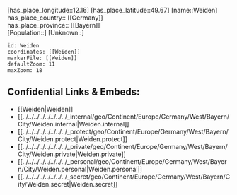 ﻿---
location: [49.67,12.16] 
mapzoom: [7,12] 
mapmarker: city 
type: City
tags:
- geo/City


SpocWebEntityId: 35490
isDeleted: false
confidential: public

---
[has_place_longitude::12.16] 
[has_place_latitude::49.67] 
[name::Weiden] 
has_place_country:: [[Germany]]  
has_place_province:: [[Bayern]]  
[Population::] 
[Unknown::] 


```leaflet
id: Weiden
coordinates: [[Weiden]] 
markerFile: [[Weiden]] 
defaultZoom: 11 
maxZoom: 18
```


## Confidential Links & Embeds: 
- [[Weiden|Weiden]]  
- [[../../../../../../../../_internal/geo/Continent/Europe/Germany/West/Bayern/City/Weiden.internal|Weiden.internal]] 
- [[../../../../../../../../_protect/geo/Continent/Europe/Germany/West/Bayern/City/Weiden.protect|Weiden.protect]] 
- [[../../../../../../../../_private/geo/Continent/Europe/Germany/West/Bayern/City/Weiden.private|Weiden.private]] 
- [[../../../../../../../../_personal/geo/Continent/Europe/Germany/West/Bayern/City/Weiden.personal|Weiden.personal]] 
- [[../../../../../../../../_secret/geo/Continent/Europe/Germany/West/Bayern/City/Weiden.secret|Weiden.secret]] 
